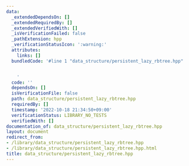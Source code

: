 ```yaml
---
data:
  _extendedDependsOn: []
  _extendedRequiredBy: []
  _extendedVerifiedWith: []
  _isVerificationFailed: false
  _pathExtension: hpp
  _verificationStatusIcon: ':warning:'
  attributes:
    links: []
  bundledCode: '#line 1 "data_structure/persistent_lazy_rbtree.hpp"


    '
  code: ''
  dependsOn: []
  isVerificationFile: false
  path: data_structure/persistent_lazy_rbtree.hpp
  requiredBy: []
  timestamp: '2022-10-18 21:34:50+09:00'
  verificationStatus: LIBRARY_NO_TESTS
  verifiedWith: []
documentation_of: data_structure/persistent_lazy_rbtree.hpp
layout: document
redirect_from:
- /library/data_structure/persistent_lazy_rbtree.hpp
- /library/data_structure/persistent_lazy_rbtree.hpp.html
title: data_structure/persistent_lazy_rbtree.hpp
---
```


